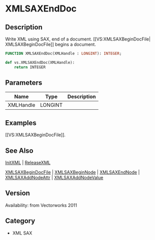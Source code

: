 # XMLSAXEndDoc

## Description
Write XML using SAX, end of a document. [[VS:XMLSAXBeginDocFile| XMLSAXBeginDocFile]] begins a document.

```pascal
FUNCTION XMLSAXEndDoc(XMLHandle : LONGINT): INTEGER;
```

```python
def vs.XMLSAXEndDoc(XMLHandle):
    return INTEGER
```

## Parameters
|Name|Type|Description|
|---|---|---|
|XMLHandle|LONGINT|   |

## Examples
[[VS:XMLSAXBeginDocFile]].

## See Also
[InitXML](InitXML.md) | [ReleaseXML](ReleaseXML.md)

[XMLSAXBeginDocFile](XMLSAXBeginDocFile.md) | [XMLSAXBeginNode](XMLSAXBeginNode.md) | [XMLSAXEndNode](XMLSAXEndNode.md) | [XMLSAXAddNodeAttr](XMLSAXAddNodeAttr.md) | [XMLSAXAddNodeValue](XMLSAXAddNodeValue.md)

## Version
Availability: from Vectorworks 2011

## Category
* XML SAX

